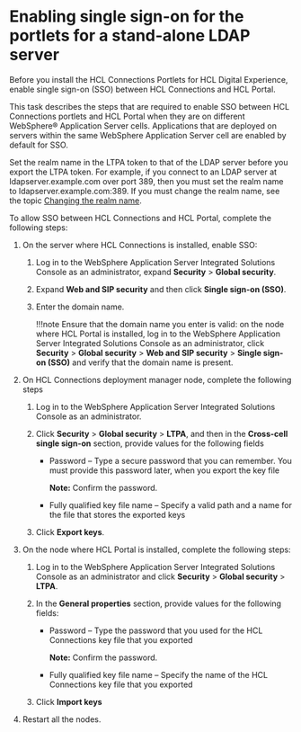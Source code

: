 # Enabling single sign-on for the portlets for a stand-alone LDAP server

Before you install the HCL Connections Portlets for HCL Digital Experience, enable single sign-on \(SSO\) between HCL Connections and HCL Portal.

This task describes the steps that are required to enable SSO between HCL Connections portlets and HCL Portal when they are on different WebSphere® Application Server cells. Applications that are deployed on servers within the same WebSphere Application Server cell are enabled by default for SSO.

Set the realm name in the LTPA token to that of the LDAP server before you export the LTPA token. For example, if you connect to an LDAP server at ldapserver.example.com over port 389, then you must set the realm name to ldapserver.example.com:389. If you must change the realm name, see the topic [Changing the realm name](connections_portlets_change_realm_name.md).

To allow SSO between HCL Connections and HCL Portal, complete the following steps:

1.  On the server where HCL Connections is installed, enable SSO:

    1.  Log in to the WebSphere Application Server Integrated Solutions Console as an administrator, expand **Security** \> **Global security**.

    2.  Expand **Web and SIP security** and then click **Single sign-on (SSO)**.

    3.  Enter the domain name.

        !!!note
            Ensure that the domain name you enter is valid: on the node where HCL Portal is installed, log in to the WebSphere Application Server Integrated Solutions Console as an administrator, click **Security** \> **Global security** \> **Web and SIP security** \> **Single sign-on (SSO)** and verify that the domain name is present.

2.  On HCL Connections deployment manager node, complete the following steps

    1.  Log in to the WebSphere Application Server Integrated Solutions Console as an administrator.

    2.  Click **Security** \> **Global security** \> **LTPA**, and then in the **Cross-cell single sign-on** section, provide values for the following fields

        -   Password – Type a secure password that you can remember. You must provide this password later, when you export the key file

            **Note:** Confirm the password.

        -   Fully qualified key file name – Specify a valid path and a name for the file that stores the exported keys
    3.  Click **Export keys**.

3.  On the node where HCL Portal is installed, complete the following steps:

    1.  Log in to the WebSphere Application Server Integrated Solutions Console as an administrator and click **Security** \> **Global security** \> **LTPA**.

    2.  In the **General properties** section, provide values for the following fields:

        -   Password – Type the password that you used for the HCL Connections key file that you exported

            **Note:** Confirm the password.

        -   Fully qualified key file name – Specify the name of the HCL Connections key file that you exported
    3.  Click **Import keys**

4.  Restart all the nodes.



